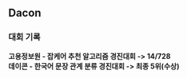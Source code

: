 ## Dacon

### 대회 기록
**고용정보원 - 잡케어 추천 알고리즘 경진대회 -> 14/728**  
**데이콘 - 한국어 문장 관계 분류 경진대회 -> 최종 5위(수상)**
